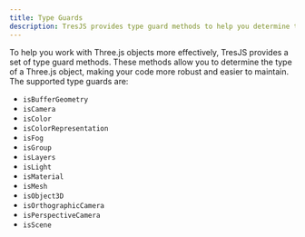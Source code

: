 ```yaml
---
title: Type Guards
description: TresJS provides type guard methods to help you determine the type of a Three.js object.
---
```


To help you work with Three.js objects more effectively, TresJS provides a set of type guard methods. These methods allow you to determine the type of a Three.js object, making your code more robust and easier to maintain.
The supported type guards are:

- `isBufferGeometry`
- `isCamera`
- `isColor`
- `isColorRepresentation`
- `isFog`
- `isGroup`
- `isLayers`
- `isLight`
- `isMaterial`
- `isMesh`
- `isObject3D`
- `isOrthographicCamera`
- `isPerspectiveCamera`
- `isScene`
